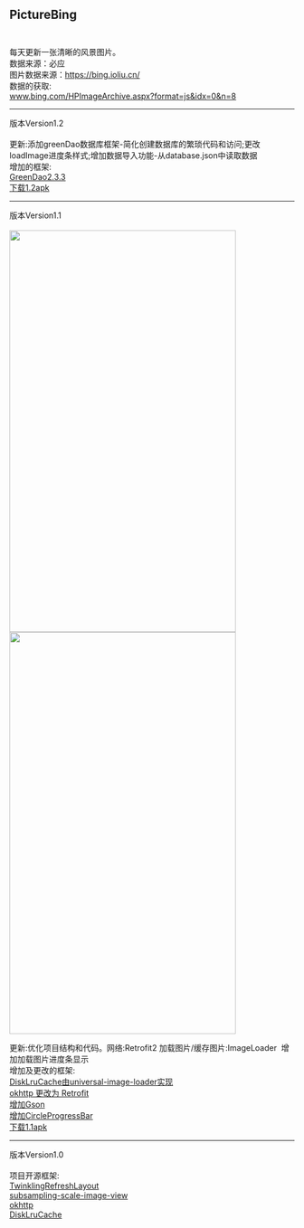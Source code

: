 ## PictureBing<br><br>
每天更新一张清晰的风景图片。
<br>数据来源：必应
<br>图片数据来源：https://bing.ioliu.cn/
<br>数据的获取:
<br>www.bing.com/HPImageArchive.aspx?format=js&idx=0&n=8
****
版本Version1.2<br><br>
更新:添加greenDao数据库框架-简化创建数据库的繁琐代码和访问;更改loadImage进度条样式;增加数据导入功能-从database.json中读取数据
<br>
增加的框架:
<br>
[GreenDao2.3.3](https://github.com/greenrobot/greenDAO)
<br>
[下载1.2apk](https://github.com/xiaJue/PictureBing/raw/master/1.2.apk)
<br>
*****
版本Version1.1<br><br>
<img width="400" height="711" src="https://raw.githubusercontent.com/xiaJue/PictureBing/master/Screenshot/Screenshot_2017-09-29-14-31-50.png">     
<img width="400" height="711" src="https://github.com/xiaJue/PictureBing/raw/master/Screenshot/Screenshot_2017-09-29-14-33-39.png">
<br>

更新:优化项目结构和代码。网络:Retrofit2 加载图片/缓存图片:ImageLoader  增加加载图片进度条显示 
<br>
增加及更改的框架:
<br>
[DiskLruCache由universal-image-loader实现](https://github.com/nostra13/Android-Universal-Image-Loader)<br>
[okhttp 更改为 Retrofit](https://github.com/square/retrofit)<br>
[增加Gson](https://github.com/google/gson)<br>
[增加CircleProgressBar](https://github.com/dinuscxj/CircleProgressBar)
<br>
[下载1.1apk](https://github.com/xiaJue/PictureBing/raw/master/%E5%AE%89%E8%A3%85%E5%8C%85.apk)

*****

版本Version1.0
<br><br>
项目开源框架:
<br>
[TwinklingRefreshLayout](https://github.com/lcodecorex/TwinklingRefreshLayout)<br>
[subsampling-scale-image-view](https://github.com/davemorrissey/subsampling-scale-image-view)<br>
[okhttp](https://github.com/square/okhttp)<br>
[DiskLruCache](https://github.com/JakeWharton/DiskLruCache)<br>
